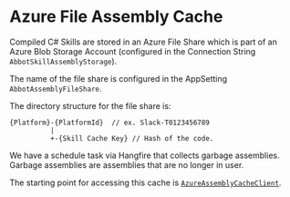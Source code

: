 # Azure File Assembly Cache

Compiled C# Skills are stored in an Azure File Share which is part of an Azure Blob Storage Account (configured in the Connection String `AbbotSkillAssemblyStorage`).

The name of the file share is configured in the AppSetting `AbbotAssemblyFileShare`.

The directory structure for the file share is:

```
{Platform}-{PlatformId}  // ex. Slack-T0123456789
          |
          +-{Skill Cache Key} // Hash of the code.
```

We have a schedule task via Hangfire that collects garbage assemblies. Garbage assemblies are assemblies that are no longer in user.

The starting point for accessing this cache is [`AzureAssemblyCacheClient`](./AzureAssemblyCacheClient.cs).